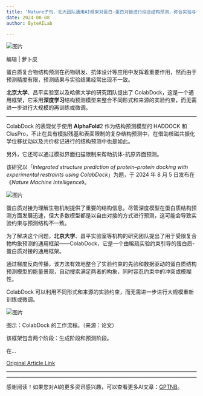 ```yaml
---
title: 'Nature子刊，北大团队通用AI框架对蛋白-蛋白对接进行综合结构预测，弥合实验与计算的差距'
date: 2024-08-08
author: ByteAILab

---
```


![图片](https://mmbiz.qpic.cn/mmbiz_png/XLCp9HBkwLka1W4xcibsZq2Mm3ibQzwuX0IOQ32roO7S0Wpud1vXUSH60Av6Cbuqs4cKRqCcicWftwZt0Hz3dWtzw/640?wx_fmt=png&amp;from=appmsg)

编辑 | 萝卜皮

蛋白质复合物结构预测在药物研发、抗体设计等应用中发挥着重要作用，然而由于预测精度有限，预测结果与实验结果经常出现不一致。

**北京大学**、昌平实验室以及哈佛大学的研究团队提出了 ColabDock，这是一个通用框架，它采用**深度学习**结构预测模型来整合不同形式和来源的实验约束，而无需进一步进行大规模的再训练或微调。

---


ColabDock 的表现优于使用 **AlphaFold**2 作为结构预测模型的 HADDOCK 和 ClusPro，不止在具有模拟残基和表面限制的复杂结构预测中，在借助核磁共振化学位移扰动以及共价标记进行的结构预测中也是如此。

另外，它还可以通过模拟界面扫描限制来帮助抗体-抗原界面预测。

该研究以「*Integrated structure prediction of protein–protein docking with experimental restraints using ColabDock*」为题，于 2024 年 8 月 5 日发布在《*Nature Machine Intelligence*》。

![图片](https://mmbiz.qpic.cn/mmbiz_png/XLCp9HBkwLka1W4xcibsZq2Mm3ibQzwuX0UjOw76KcvbXFcbK0S1fbLNzzXOC9Hg3WPyn6rS9ZafoaTr6FhW810g/640?wx_fmt=png&amp;from=appmsg)

蛋白质对接为理解生物机制提供了重要的结构信息。尽管深度模型在蛋白质结构预测方面发展迅速，但大多数模型都是以自由对接的方式进行预测，这可能会导致实验约束与预测结构不一致。

为了解决这个问题，**北京大学**、昌平实验室等机构的研究团队提出了用于受限复合物构象预测的通用框架——ColabDock，它是一个由稀疏实验约束引导的蛋白质-蛋白质对接的通用框架。

通过梯度反向传播，该方法有效地整合了实验约束的先验和数据驱动的蛋白质结构预测模型的能量景观，自动搜索满足两者的构象，同时容忍约束中的冲突或模糊性。

ColabDock 可以利用不同形式和来源的实验约束，而无需进一步进行大规模重新训练或微调。

![图片](https://mmbiz.qpic.cn/mmbiz_png/XLCp9HBkwLka1W4xcibsZq2Mm3ibQzwuX03X87qkicZd0F1icENyvOCNa6MagzJicxu5KWHlLejCI6lgN0SpW17iaWog/640?wx_fmt=png&amp;from=appmsg)

图示：ColabDock 的工作流程。（来源：论文）

该框架包含两个阶段：生成阶段和预测阶段。

在...

[Original Article Link](https://www.nature.com/articles/s42256-024-00873-z)

---
---
感谢阅读！如果您对AI的更多资讯感兴趣，可以查看更多AI文章：[GPTNB](https://gptnb.com)。